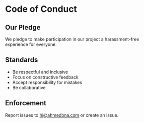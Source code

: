 # Code of Conduct

## Our Pledge

We pledge to make participation in our project a harassment-free experience for everyone.

## Standards

- Be respectful and inclusive
- Focus on constructive feedback
- Accept responsibility for mistakes
- Be collaborative

## Enforcement

Report issues to hi@ahmedbna.com or create an issue.
